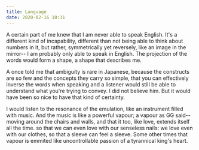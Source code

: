 ```yaml
---
title: Language
date: 2020-02-16 10:31
---
```


A certain part of me knew that I am never able to speak English. It's a different kind of incapability, different than not being able to think about numbers in it, but rather, symmetrically yet reversely, like an image in the mirror-- I am probably only able to speak in English. The projection of the words would form a shape, a shape that describes me.

A once told me that ambiguity is rare in Japanese, because the constructs are so few and the concepts they carry so simple, that you can effectively inverse the words when speaking and a listener would still be able to understand what you're trying to convey. I did not believe him. But it would have been so nice to have that kind of certainty.  

I would listen to the resonance of the emulation, like an instrument filled with music. And the music is like a powerful vapour; a vapour as GG said-- moving around the chairs and walls, and that it too, like love, extends itself all the time. so that we can even love with our senseless nails: we love even with our clothes, so that a sleeve can feel a sleeve. Some other times that vapour is emmited like uncontrollable passion of a tyrannical king's heart.  
